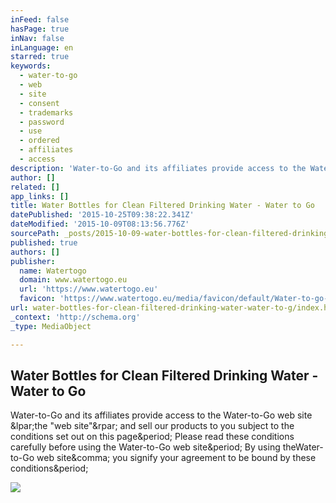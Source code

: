 ```yaml
---
inFeed: false
hasPage: true
inNav: false
inLanguage: en
starred: true
keywords:
  - water-to-go
  - web
  - site
  - consent
  - trademarks
  - password
  - use
  - ordered
  - affiliates
  - access
description: 'Water-to-Go and its affiliates provide access to the Water-to-Go web site (the "web site") and sell our products to you subject to the conditions set out on this page. Please read these conditions carefully before using the Water-to-Go web site. By using theWater-to-Go web site, you signify your agreement to be bound by these conditions.'
author: []
related: []
app_links: []
title: Water Bottles for Clean Filtered Drinking Water - Water to Go
datePublished: '2015-10-25T09:38:22.341Z'
dateModified: '2015-10-09T08:13:56.776Z'
sourcePath: _posts/2015-10-09-water-bottles-for-clean-filtered-drinking-water-water-to-g.md
published: true
authors: []
publisher:
  name: Watertogo
  domain: www.watertogo.eu
  url: 'https://www.watertogo.eu'
  favicon: 'https://www.watertogo.eu/media/favicon/default/Water-to-go-favicon.png'
url: water-bottles-for-clean-filtered-drinking-water-water-to-g/index.html
_context: 'http://schema.org'
_type: MediaObject

---
```

<article style=""><h1>Water Bottles for Clean Filtered Drinking Water - Water to Go</h1><p>Water-to-Go and its affiliates provide access to the Water-to-Go web site &amp;lpar;the "web site"&amp;rpar; and sell our products to you subject to the conditions set out on this page&amp;period; Please read these conditions carefully before using the Water-to-Go web site&amp;period; By using theWater-to-Go web site&amp;comma; you signify your agreement to be bound by these conditions&amp;period;</p><img src="https://www.watertogo.eu/media/wysiwyg/Enviroment.jpg" /></article>